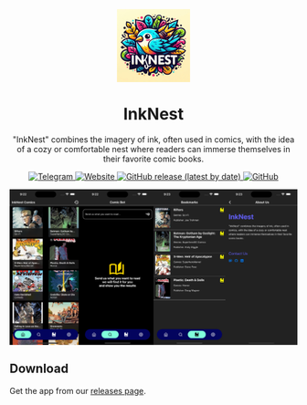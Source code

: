 <p align="center">
  <img src="./.github/readme-images/icon.png" align="center" width="128" />
<p>
  
<h1 align="center">
  InkNest
</h1>
<p align="center">
  "InkNest" combines the imagery of ink, often used in comics, with the idea of a cozy or comfortable nest where readers can immerse themselves in their favorite comic books.
</p>

<div align="center">
  <a href="https://t.me/inknest">
    <img alt="Telegram" src="https://img.shields.io/badge/Telegram-2CA5E0?style=for-the-badge&logo=telegram&logoColor=white">
  </a>
  <a href="https://p2devs.github.io/InkNest/">
    <img alt="Website" src="https://img.shields.io/badge/Website-000000?style=flat&logo=googlechrome&logoColor=white" >
  </a>
  <a href="https://github.com/p2devs/InkNest/releases/latest">
    <img alt="GitHub release (latest by date)" src="https://img.shields.io/github/v/release/p2devs/InkNest">
  </a>
  <a href="https://github.com/p2devs/InkNest/blob/main/LICENSE">
    <img alt="GitHub" src="https://img.shields.io/github/license/p2devs/InkNest">
  </a>
</div>

<p align="center">
  <img src="./.github/readme-images/screenshot.png" align="center" />
</p>

## Download
Get the app from our [releases page](https://github.com/p2devs/InkNest/releases).
